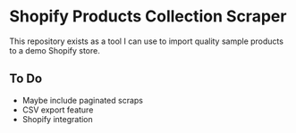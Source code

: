 # Shopify Products Collection Scraper

This repository exists as a tool I can use to import quality sample products to a demo Shopify store.

## To Do

* Maybe include paginated scraps
* CSV export feature
* Shopify integration
